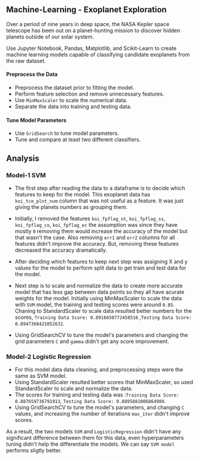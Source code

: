 ## Machine-Learning - Exoplanet Exploration

Over a period of nine years in deep space, the NASA Kepler space telescope has been out on a planet-hunting mission to discover hidden planets outside of our solar system.

Use Jupyter Notebook, Pandas, Matplotlib, and Scikit-Learn to create machine learning models capable of classifying candidate exoplanets from the raw dataset.

#### Preprocess the Data

* Preprocess the dataset prior to fitting the model.
* Perform feature selection and remove unnecessary features.
* Use `MinMaxScaler` to scale the numerical data.
* Separate the data into training and testing data.

#### Tune Model Parameters

* Use `GridSearch` to tune model parameters.
* Tune and compare at least two different classifiers.

## Analysis

### Model-1 SVM

* The first step after reading the data to a dataframe is to decide which features to keep for the model. 
This exoplanet data has `koi_tce_plnt_num` column that was not useful as a feature. It was just giving the planets numbers as grouping them. 

* Initially, I removed  the features `koi_fpflag_nt`, `koi_fpflag_ss`, `koi_fpflag_co`, `koi_fpflag_ec` the assumption was since they have mostly `0` removing them would increase the accuracy of the model but that wasn't the case. Also removing `err1` and `err2` columns for all features didn't improve the accuracy. But, removing these features decreased the accuracy dramatically. 

* After deciding which features to keep next step was assigning X and y values for the model to perform split data to get train and test data for the model. 

* Next step is to scale and normalize the data to create more accurate model that has less gap between data points so they all have acurate weights for the model. Initially  using MinMaxScaler to scale the data with `SVM` model, the training and testing scores were around `0.85`. Chaning to StandardScaler to scale data resulted better numbers for the scores, `Training Data Score: 0.8916650772458516` ,`Testing Data Score: 0.8947368421052632`. 

* Using GridSearchCV to tune the model's parameters and changing the grid parameters `C` and `gamma`  didn't get any score improvement. 

### Model-2 Logistic Regression

* For this model data data cleaning, and preprocessing steps were the same as SVM model. 
* Using StandardScaler resulted better scores that MinMaxScaler, so used StandardScaler to scale and normalize the data. 
* The scores for training and testing data was :`Training Data Score: 0.887659736791913`, `Testing Data Score: 0.8895881006864989`.
* Using GridSearchCV to tune the model's parameters, and changing `C` values, and increasing the number of iterations `max_iter` didn't improve scores. 


As a result, the two models `SVM` and `LogisticRegression` didn't have any significant difference between them for this data, even hyperparameters tuning didn't help the differentiate the models. We can say `SVM model` performs sligtly better. 
